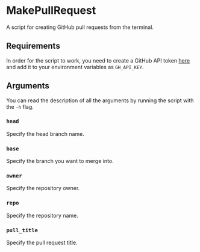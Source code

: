 # MakePullRequest
A script for creating GitHub pull requests from the terminal.

## Requirements
In order for the script to work, you need to create a GitHub API token [here](https://https://github.com/settings/tokens) and add it to your environment variables as `GH_API_KEY`.

## Arguments
You can read the description of all the arguments by running the script with the `-h` flag.

### `head`
Specify the head branch name.

### `base`
Specify the branch you want to merge into.

### `owner`
Specify the repository owner.

### `repo`
Specify the repository name.

### `pull_title`
Specify the pull request title.


